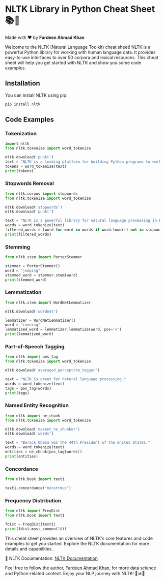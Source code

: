 # NLTK Library in Python Cheat Sheet 📚🐍

Made with :heart: by **Fardeen Ahmad Khan**

Welcome to the NLTK (Natural Language Toolkit) cheat sheet! NLTK is a powerful Python library for working with human language data. It provides easy-to-use interfaces to over 50 corpora and lexical resources. This cheat sheet will help you get started with NLTK and show you some code examples.

## Installation

You can install NLTK using pip:

```python
pip install nltk
```

## Code Examples

### Tokenization

```python
import nltk
from nltk.tokenize import word_tokenize

nltk.download('punkt')
text = "NLTK is a leading platform for building Python programs to work with human language data."
tokens = word_tokenize(text)
print(tokens)
```

### Stopwords Removal

```python
from nltk.corpus import stopwords
from nltk.tokenize import word_tokenize

nltk.download('stopwords')
nltk.download('punkt')

text = "NLTK is a powerful library for natural language processing in Python."
words = word_tokenize(text)
filtered_words = [word for word in words if word.lower() not in stopwords.words('english')]
print(filtered_words)
```

### Stemming

```python
from nltk.stem import PorterStemmer

stemmer = PorterStemmer()
word = "jumping"
stemmed_word = stemmer.stem(word)
print(stemmed_word)
```

### Lemmatization

```python
from nltk.stem import WordNetLemmatizer

nltk.download('wordnet')

lemmatizer = WordNetLemmatizer()
word = "running"
lemmatized_word = lemmatizer.lemmatize(word, pos='v')
print(lemmatized_word)
```

### Part-of-Speech Tagging

```python
from nltk import pos_tag
from nltk.tokenize import word_tokenize

nltk.download('averaged_perceptron_tagger')

text = "NLTK is great for natural language processing."
words = word_tokenize(text)
tags = pos_tag(words)
print(tags)
```

### Named Entity Recognition

```python
from nltk import ne_chunk
from nltk.tokenize import word_tokenize

nltk.download('maxent_ne_chunker')
nltk.download('words')

text = "Barack Obama was the 44th President of the United States."
words = word_tokenize(text)
entities = ne_chunk(pos_tag(words))
print(entities)
```

### Concordance

```python
from nltk.book import text1

text1.concordance("monstrous")
```

### Frequency Distribution

```python
from nltk import FreqDist
from nltk.book import text1

fdist = FreqDist(text1)
print(fdist.most_common(10))
```

This cheat sheet provides an overview of NLTK's core features and code examples to get you started. Explore the NLTK documentation for more details and capabilities.

📖 NLTK Documentation: [NLTK Documentation](https://www.nltk.org/)

Feel free to follow the author, [Fardeen Ahmad Khan](https://github.com/I-Fardeen), for more data science and Python-related content. Enjoy your NLP journey with NLTK! 🐍📊📝
